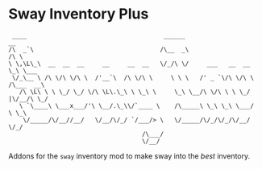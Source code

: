 # Sway Inventory Plus

```text
 ____                                      ______                      __      
/\  _`\                                   /\__  _\                    /\ \     
\ \,\L\_\  __  __  __     __     __  __   \/_/\ \/     ___   __  __   \_\ \___ 
 \/_\__ \ /\ \/\ \/\ \  /'__`\  /\ \/\ \     \ \ \   /' _ `\/\ \/\ \ /\___  __\
   /\ \L\ \ \ \_/ \_/ \/\ \L\.\_\ \ \_\ \     \_\ \__/\ \/\ \ \ \_/ |\/__/\ \_/
   \ `\____\ \___x___/'\ \__/.\_\\/`____ \    /\_____\ \_\ \_\ \___/     \ \_\ 
    \/_____/\/__//__/   \/__/\/_/ `/___/> \   \/_____/\/_/\/_/\/__/       \/_/ 
                                     /\___/                                    
                                     \/__/                                     
```

<!-- Above generated via `echo "Sway Inv+" | figlet -f larry3d`. `larry3d` font is from the
official figlet "contributed" collection. -->

Addons for the `sway` inventory mod to make sway into the _best_ inventory.
